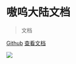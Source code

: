 # 嗷呜大陆文档

> 文档

[Github](https://github.com/aowudalu/Docs)
[查看文档](#嗷呜大陆文档)

![](http://api.zhenxin.xyz/acg/url)
